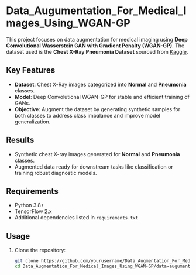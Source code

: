 # Data_Augumentation_For_Medical_Images_Using_WGAN-GP

This project focuses on data augmentation for medical imaging using **Deep Convolutional Wasserstein GAN with Gradient Penalty (WGAN-GP)**. The dataset used is the **Chest X-Ray Pneumonia Dataset** sourced from [Kaggle](https://www.kaggle.com).

## Key Features

- **Dataset**: Chest X-Ray images categorized into **Normal** and **Pneumonia** classes.
- **Model**: Deep Convolutional WGAN-GP for stable and efficient training of GANs.
- **Objective**: Augment the dataset by generating synthetic samples for both classes to address class imbalance and improve model generalization.

## Results

- Synthetic chest X-ray images generated for **Normal** and **Pneumonia** classes.
- Augmented data ready for downstream tasks like classification or training robust diagnostic models.

## Requirements

- Python 3.8+
- TensorFlow 2.x
- Additional dependencies listed in `requirements.txt`

## Usage

1. Clone the repository:
   ```bash
   git clone https://github.com/yourusername/Data_Augmentation_For_Medical_Images_Using_WGAN-GP.git
   cd Data_Augmentation_For_Medical_Images_Using_WGAN-GP/data-augumentation-chest-x-ray-images-pneumonia.ipynb

